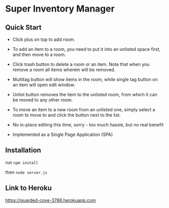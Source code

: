 # Super Inventory Manager

## Quick Start

- Click plus on top to add room.

- To add an item to a room, you need to put it into an unlisted space first, and then move to a room.

- Click trash button to delete a room or an item. Note that when you remove a room all items wherein will be removed.

- Multitag button will show items in the room, while single tag button on an item will open edit window.

- Unlist button removes the item to the unlisted room, from which it can be moved to any other room.

- To move an item to a new room from an unlisted one, simply select a room to move to and click the button next to the list.

- No in-place editing this time, sorry - too much hassle, but no real benefit

- Implemented as a Single Page Application (SPA)

## Installation

run `npm install`

then `node server.js`

## Link to Heroku

https://guarded-cove-3786.herokuapp.com
